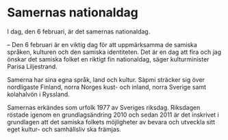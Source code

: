 # Samernas nationaldag

I dag, den 6 februari, är det samernas nationaldag.


– Den 6 februari är en viktig dag för att uppmärksamma de samiska språken, kulturen och den samiska identiteten. Det är en dag att fira och jag önskar det samiska folket en riktigt fin nationaldag, säger kulturminister Parisa Liljestrand.

Samerna har sina egna språk, land och kultur. Sàpmi sträcker sig över nordligaste Finland, norra Norges kust\- och inland, norra Sverige samt kolahalvön i Ryssland.

Samernas erkändes som urfolk 1977 av Sveriges riksdag. Riksdagen röstade igenom en grundlagsändring 2010 och sedan 2011 är det inskrivet i grundlagen att det samiska folkets möjligheter av bevara och utveckla sitt eget kultur\- och samhällsliv ska främjas.

